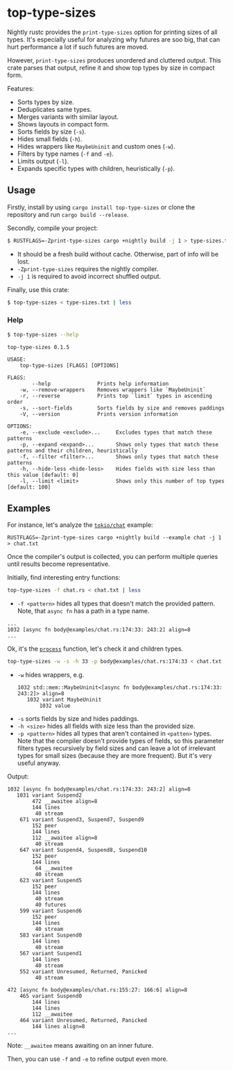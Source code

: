 # top-type-sizes

Nightly rustc provides the `print-type-sizes` option for printing sizes of all types. It's especially useful for analyzing why futures are soo big, that can hurt performance a lot if such futures are moved.

However, `print-type-sizes` produces unordered and cluttered output. This crate parses that output, refine it and show top types by size in compact form.

Features:
* Sorts types by size.
* Deduplicates same types.
* Merges variants with similar layout.
* Shows layouts in compact form.
* Sorts fields by size (`-s`).
* Hides small fields (`-h`).
* Hides wrappers like `MaybeUninit` and custom ones (`-w`).
* Filters by type names (`-f` and `-e`).
* Limits output (`-l`).
* Expands specific types with children, heuristically (`-p`).

## Usage
Firstly, install by using `cargo install top-type-sizes` or clone the repository and run `cargo build --release`.

Secondly, compile your project:
```sh
$ RUSTFLAGS=-Zprint-type-sizes cargo +nightly build -j 1 > type-sizes.txt
```
* It should be a fresh build without cache. Otherwise, part of info will be lost.
* `-Zprint-type-sizes` requires the nightly compiler.
* `-j 1` is required to avoid incorrect shuffled output.

Finally, use this crate:
```sh
$ top-type-sizes < type-sizes.txt | less
```

### Help
```sh
$ top-type-sizes --help
```

```text
top-type-sizes 0.1.5

USAGE:
    top-type-sizes [FLAGS] [OPTIONS]

FLAGS:
        --help               Prints help information
    -w, --remove-wrappers    Removes wrappers like `MaybeUninit`
    -r, --reverse            Prints top `limit` types in ascending order
    -s, --sort-fields        Sorts fields by size and removes paddings
    -V, --version            Prints version information

OPTIONS:
    -e, --exclude <exclude>...     Excludes types that match these patterns
    -p, --expand <expand>...       Shows only types that match these patterns and their children, heuristically
    -f, --filter <filter>...       Shows only types that match these patterns
    -h, --hide-less <hide-less>    Hides fields with size less than this value [default: 0]
    -l, --limit <limit>            Shows only this number of top types [default: 100]
```

## Examples
For instance, let's analyze the [`tokio/chat`](https://github.com/tokio-rs/tokio/blob/master/examples/chat.rs) example:
```
RUSTFLAGS=-Zprint-type-sizes cargo +nightly build --example chat -j 1 > chat.txt
```

Once the compiler's output is collected, you can perform multiple queries until results become representative.

Initially, find interesting entry functions:
```sh
top-type-sizes -f chat.rs < chat.txt | less
```

* `-f <pattern>` hides all types that doesn't match the provided pattern. Note, that `async fn` has a path in a type name.

```text
...
1032 [async fn body@examples/chat.rs:174:33: 243:2] align=8
...
```

Ok, it's the [`process`](https://github.com/tokio-rs/tokio/blob/4ea632005d689f850e87a116b9e535a0015a7a0f/examples/chat.rs#L170) function, let's check it and children types.

```sh
top-type-sizes -w -s -h 33 -p body@examples/chat.rs:174:33 < chat.txt | less
```

* `-w` hides wrappers, e.g.
    ```
    1032 std::mem::MaybeUninit<[async fn body@examples/chat.rs:174:33: 243:2]> align=8
       1032 variant MaybeUninit
           1032 value
    ```
* `-s` sorts fields by size and hides paddings.
* `-h <size>` hides all fields with size less than the provided size.
* `-p <pattern>` hides all types that aren't contained in `<patten>` types. Note that the compiler doesn't provide types of fields, so this parameter filters types recursively by field sizes and can leave a lot of irrelevant types for small sizes (because they are more frequent). But it's very useful anyway.

Output:
```text
1032 [async fn body@examples/chat.rs:174:33: 243:2] align=8
   1031 variant Suspend2
        472 __awaitee align=8
        144 lines
         40 stream
    671 variant Suspend3, Suspend7, Suspend9
        152 peer
        144 lines
        112 __awaitee align=8
         40 stream
    647 variant Suspend4, Suspend8, Suspend10
        152 peer
        144 lines
         64 __awaitee
         40 stream
    623 variant Suspend5
        152 peer
        144 lines
         40 stream
         40 futures
    599 variant Suspend6
        152 peer
        144 lines
         40 stream
    583 variant Suspend0
        144 lines
         40 stream
    567 variant Suspend1
        144 lines
         40 stream
    552 variant Unresumed, Returned, Panicked
         40 stream

472 [async fn body@examples/chat.rs:155:27: 166:6] align=8
    465 variant Suspend0
        144 lines
        144 lines
        112 __awaitee
    464 variant Unresumed, Returned, Panicked
        144 lines align=8
...
```

Note: `__awaitee` means awaiting on an inner future.

Then, you can use `-f` and `-e` to refine output even more.
